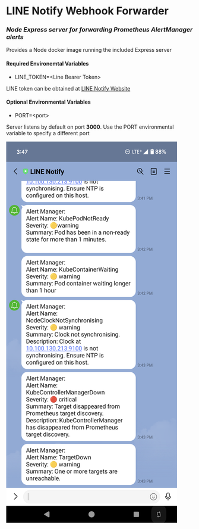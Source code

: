 # LINE Notify Webhook Forwarder

### _Node Express server for forwarding Prometheus AlertManager alerts_

Provides a Node docker image running the included Express server

#### Required Environemtal Variables

- LINE_TOKEN=&lt;Line Bearer Token&gt;

LINE token can be obtained at [LINE Notify Website](https://notify-bot.line.me/en/)

#### Optional Environmental Variables

- PORT=&lt;port&gt;

Server listens by default on port **3000**. Use the PORT environmental variable to specify a different port

![Screenshot](screenshot.png)
